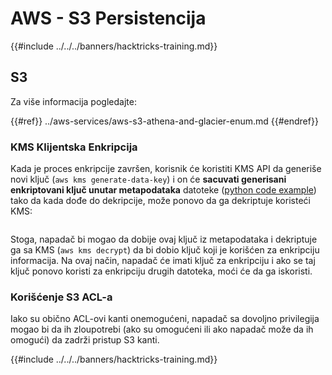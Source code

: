 # AWS - S3 Persistencija

{{#include ../../../banners/hacktricks-training.md}}

## S3

Za više informacija pogledajte:

{{#ref}}
../aws-services/aws-s3-athena-and-glacier-enum.md
{{#endref}}

### KMS Klijentska Enkripcija

Kada je proces enkripcije završen, korisnik će koristiti KMS API da generiše novi ključ (`aws kms generate-data-key`) i on će **sacuvati generisani enkriptovani ključ unutar metapodataka** datoteke ([python code example](https://aioboto3.readthedocs.io/en/latest/cse.html#how-it-works-kms-managed-keys)) tako da kada dođe do dekripcije, može ponovo da ga dekriptuje koristeći KMS:

<figure><img src="../../../images/image (226).png" alt=""><figcaption></figcaption></figure>

Stoga, napadač bi mogao da dobije ovaj ključ iz metapodataka i dekriptuje ga sa KMS (`aws kms decrypt`) da bi dobio ključ koji je korišćen za enkripciju informacija. Na ovaj način, napadač će imati ključ za enkripciju i ako se taj ključ ponovo koristi za enkripciju drugih datoteka, moći će da ga iskoristi.

### Korišćenje S3 ACL-a

Iako su obično ACL-ovi kanti onemogućeni, napadač sa dovoljno privilegija mogao bi da ih zloupotrebi (ako su omogućeni ili ako napadač može da ih omogući) da zadrži pristup S3 kanti.

{{#include ../../../banners/hacktricks-training.md}}
